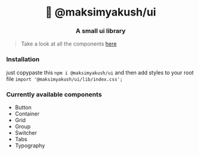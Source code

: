 <h1 align="center" style="border-bottom: none;">🚀 @maksimyakush/ui</h1>
<h3 align="center">A small ui library</h3>
</p>

>Take a look at all the components [here](https://ui-maksimyakush.vercel.app)

### Installation

just copypaste this
``
npm i @maksimyakush/ui
``
and then add styles to your root file
``
import '@maksimyakush/ui/lib/index.css';
``

### Currently available components

- Button
- Container
- Grid
- Group
- Switcher
- Tabs
- Typography